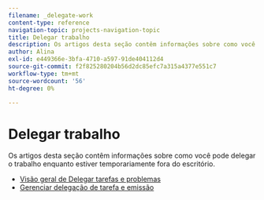 ```yaml
---
filename: _delegate-work
content-type: reference
navigation-topic: projects-navigation-topic
title: Delegar trabalho
description: Os artigos desta seção contêm informações sobre como você pode delegar o trabalho enquanto estiver temporariamente fora do escritório.
author: Alina
exl-id: e449366e-3bfa-4710-a597-91de404112d4
source-git-commit: f2f825280204b56d2dc85efc7a315a4377e551c7
workflow-type: tm+mt
source-wordcount: '56'
ht-degree: 0%

---
```


# Delegar trabalho

Os artigos desta seção contêm informações sobre como você pode delegar o trabalho enquanto estiver temporariamente fora do escritório.

* [Visão geral de Delegar tarefas e problemas](../../manage-work/delegate-work/delegate-work-overview.md)
* [Gerenciar delegação de tarefa e emissão](../../manage-work/delegate-work/how-to-delegate-work.md)
